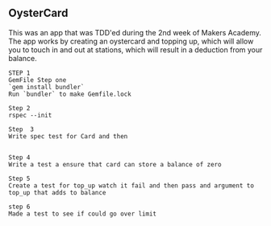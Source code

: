 ## OysterCard 
This was an app that was TDD'ed during the 2nd week of Makers Academy. 
The app works by creating an oystercard and topping up, which will allow you to touch in and out at stations, which will result in a deduction from your balance.

```
STEP 1
GemFile Step one 
`gem install bundler`
Run `bundler` to make Gemfile.lock 

Step 2 
rspec --init 

Step  3
Write spec test for Card and then 


Step 4 
Write a test a ensure that card can store a balance of zero

Step 5
Create a test for top_up watch it fail and then pass and argument to top_up that adds to balance

step 6
Made a test to see if could go over limit 
```
